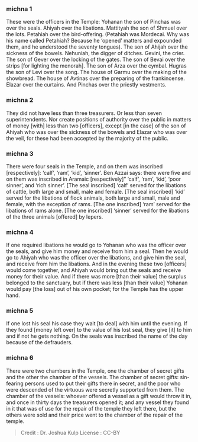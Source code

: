 
### michna 1
These were the officers in the Temple: Yohanan the son of Pinchas was over the seals. Ahiyah over the libations. Mattityah the son of Shmuel over the lots. Petahiah over the bird-offering. (Petahiah was Mordecai. Why was his name called Petahiah? Because he ‘opened’ matters and expounded them, and he understood the seventy tongues). The son of Ahijah over the sickness of the bowels. Nehuniah, the digger of ditches. Gevini, the crier. The son of Gever over the locking of the gates. The son of Bevai over the strips [for lighting the menorah]. The son of Arza over the cymbal. Hugras the son of Levi over the song. The house of Garmu over the making of the showbread. The house of Avtinas over the preparing of the frankincense. Elazar over the curtains. And Pinchas over the priestly vestments.

### michna 2
They did not have less than three treasurers. Or less than seven superintendents. Nor create positions of authority over the public in matters of money [with] less than two [officers], except [in the case] of the son of Ahiyah who was over the sickness of the bowels and Elazar who was over the veil, for these had been accepted by the majority of the public.

### michna 3
There were four seals in the Temple, and on them was inscribed [respectively]: ‘calf’, ‘ram’, ‘kid’, ‘sinner’. Ben Azzai says: there were five and on them was inscribed in Aramaic [respectively]” ‘calf’, ‘ram’, ‘kid’, ‘poor sinner’, and ‘rich sinner’. [The seal inscribed] ‘calf’ served for the libations of cattle, both large and small, male and female. [The seal inscribed] ‘kid’ served for the libations of flock animals, both large and small, male and female, with the exception of rams. [The one inscribed] ‘ram’ served for the libations of rams alone. [The one inscribed] ‘sinner’ served for the libations of the three animals [offered] by lepers.

### michna 4
If one required libations he would go to Yohanan who was the officer over the seals, and give him money and receive from him a seal. Then he would go to Ahiyah who was the officer over the libations, and give him the seal, and receive from him the libations. And in the evening these two [officers] would come together, and Ahiyah would bring out the seals and receive money for their value. And if there was more [than their value] the surplus belonged to the sanctuary, but if there was less [than their value] Yohanan would pay [the loss] out of his own pocket; for the Temple has the upper hand.

### michna 5
If one lost his seal his case they wait [to deal] with him until the evening. If they found [money left over] to the value of his lost seal, they give [it] to him and if not he gets nothing. On the seals was inscribed the name of the day because of the defrauders.

### michna 6
There were two chambers in the Temple, one the chamber of secret gifts and the other the chamber of the vessels. The chamber of secret gifts: sin-fearing persons used to put their gifts there in secret, and the poor who were descended of the virtuous were secretly supported from them. The chamber of the vessels: whoever offered a vessel as a gift would throw it in, and once in thirty days the treasurers opened it; and any vessel they found in it that was of use for the repair of the temple they left there, but the others were sold and their price went to the chamber of the repair of the temple.

>Credit : Dr. Joshua Kulp
>License : CC-BY